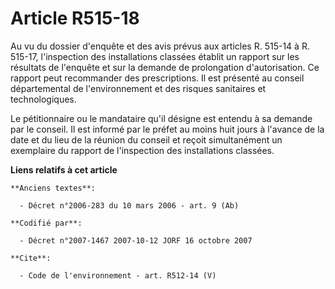 # Article R515-18

Au vu du dossier d'enquête et des avis prévus aux articles R. 515-14 à R. 515-17, l'inspection des installations classées
établit un rapport sur les résultats de l'enquête et sur la demande de prolongation d'autorisation. Ce rapport peut
recommander des prescriptions. Il est présenté au conseil départemental de l'environnement et des risques sanitaires et
technologiques. 

Le pétitionnaire ou le mandataire qu'il désigne est entendu à sa demande par le conseil. Il est informé par le préfet au
moins huit jours à l'avance de la date et du lieu de la réunion du conseil et reçoit simultanément un exemplaire du rapport
de l'inspection des installations classées.

**Liens relatifs à cet article**

	**Anciens textes**:

	  - Décret n°2006-283 du 10 mars 2006 - art. 9 (Ab)

	**Codifié par**:

	  - Décret n°2007-1467 2007-10-12 JORF 16 octobre 2007

	**Cite**:

	  - Code de l'environnement - art. R512-14 (V)
